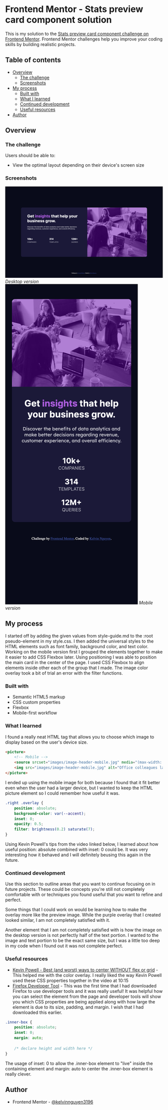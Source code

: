 # Frontend Mentor - Stats preview card component solution

This is my solution to the [Stats preview card component challenge on Frontend Mentor](https://www.frontendmentor.io/challenges/stats-preview-card-component-8JqbgoU62). Frontend Mentor challenges help you improve your coding skills by building realistic projects. 

## Table of contents

- [Overview](#overview)
    - [The challenge](#the-challenge)
    - [Screenshots](#screenshots)
- [My process](#my-process)
    - [Built with](#built-with)
    - [What I learned](#what-i-learned)
    - [Continued development](#continued-development)
    - [Useful resources](#useful-resources)
- [Author](#author)

## Overview

### The challenge

Users should be able to:

- View the optimal layout depending on their device's screen size

### Screenshots

![Desktop version](images/desktop-screenshot.png)
*Desktop version*
![Mobile version](images/mobile-screenshot.png)
*Mobile version*

## My process

I started off by adding the given values from style-guide.md to the :root pseudo-element in my style.css. I then added the universal styles to the HTML elements such as font family, background color, and text color. Working on the mobile version first I grouped the elements together to make it easier to add CSS Flexbox later. Using positioning I was able to position the main card in the center of the page. I used CSS Flexbox to align elements inside other each of the group that I made. The image color overlay took a bit of trial an error with the filter functions.
### Built with

- Semantic HTML5 markup
- CSS custom properties
- Flexbox
- Mobile-first workflow

### What I learned

I found a really neat HTML tag that allows you to choose which image to display based on the user's device size.

```html
<picture>
    <!-- Mobile -->
    <source srcset="images/image-header-mobile.jpg" media="(max-width: 600px)">
    <img src="images/image-header-mobile.jpg" alt="Office colleagues laughing at something off screen">
</picture>
```
I ended up using the mobile image for both because I found that it fit better even when the user had a larger device, but I wanted to keep the HTML picture element so I could remember how useful it was.
```css
.right .overlay {
    position: absolute;
    background-color: var(--accent);
    inset: 0;
    opacity: 0.5;
    filter: brightness(0.2) saturate(7);
}
```
Using Kevin Powell's tips from the video linked below, I learned about how useful position: absolute combined with inset: 0 could be. It was very interesting how it behaved and I will definitely beusing this again in the future.

### Continued development

Use this section to outline areas that you want to continue focusing on in future projects. These could be concepts you're still not completely comfortable with or techniques you found useful that you want to refine and perfect.

Some things that I could work on would be learning how to make the overlay more like the preview image. While the purple overlay that I created looked similar, I am not completely satisfied with it.

Another element that I am not completely satisfied with is how the image on the desktop version is not perfectly half of the text portion. I wanted to the image and text portion to be the exact same size, but I was a little too deep in my code when I found out it was not complete perfect.

### Useful resources

- [Kevin Powell - Best (and worst) ways to center WITHOUT flex or grid](https://youtu.be/87YMCtsBoCM) - This helped me with the color overlay. I really liked the way Kevin Powell used these CSS properties together in the video at 10:15
- [Firefox Developer Tool](https://developer.mozilla.org/en-US/docs/Tools) - This was the first time that I had downloaded Firefox to use developer tools and it was really useful! It was helpful how you can select the element from the page and developer tools will show you which CSS properties are being applied along with how large the element is due to its size, padding, and margin. I wish that I had downloaded this earlier.
```css
.inner-box {
    position: absolute;
    inset: 0;
    margin: auto;

    /* declare height and width here */
}
```

The usage of inset: 0 to allow the .inner-box element to "live" inside the containing element and margin: auto to center the .inner-box element is really clever.

## Author

- Frontend Mentor - [@kelvinnguyen3196](https://www.frontendmentor.io/profile/kelvinnguyen3196)
